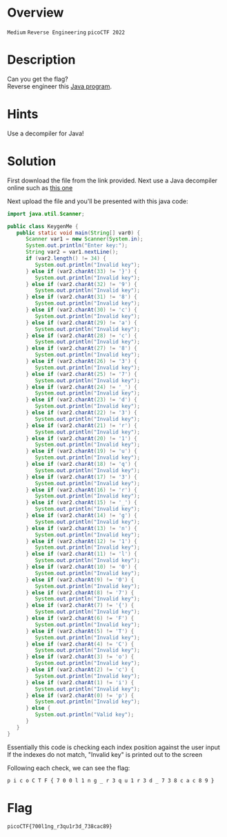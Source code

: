 # Overview
`Medium` `Reverse Engineering` `picoCTF 2022`

# Description
Can you get the flag?  
Reverse engineer this [Java program](https://artifacts.picoctf.net/c/197/KeygenMe.class).

# Hints
Use a decompiler for Java!

# Solution
First download the file from the link provided. Next use a Java decompiler online such as [this one](https://www.decompiler.com/)

Next upload the file and you'll be presented with this java code:

```java
import java.util.Scanner;

public class KeygenMe {
   public static void main(String[] var0) {
      Scanner var1 = new Scanner(System.in);
      System.out.println("Enter key:");
      String var2 = var1.nextLine();
      if (var2.length() != 34) {
         System.out.println("Invalid key");
      } else if (var2.charAt(33) != '}') {
         System.out.println("Invalid key");
      } else if (var2.charAt(32) != '9') {
         System.out.println("Invalid key");
      } else if (var2.charAt(31) != '8') {
         System.out.println("Invalid key");
      } else if (var2.charAt(30) != 'c') {
         System.out.println("Invalid key");
      } else if (var2.charAt(29) != 'a') {
         System.out.println("Invalid key");
      } else if (var2.charAt(28) != 'c') {
         System.out.println("Invalid key");
      } else if (var2.charAt(27) != '8') {
         System.out.println("Invalid key");
      } else if (var2.charAt(26) != '3') {
         System.out.println("Invalid key");
      } else if (var2.charAt(25) != '7') {
         System.out.println("Invalid key");
      } else if (var2.charAt(24) != '_') {
         System.out.println("Invalid key");
      } else if (var2.charAt(23) != 'd') {
         System.out.println("Invalid key");
      } else if (var2.charAt(22) != '3') {
         System.out.println("Invalid key");
      } else if (var2.charAt(21) != 'r') {
         System.out.println("Invalid key");
      } else if (var2.charAt(20) != '1') {
         System.out.println("Invalid key");
      } else if (var2.charAt(19) != 'u') {
         System.out.println("Invalid key");
      } else if (var2.charAt(18) != 'q') {
         System.out.println("Invalid key");
      } else if (var2.charAt(17) != '3') {
         System.out.println("Invalid key");
      } else if (var2.charAt(16) != 'r') {
         System.out.println("Invalid key");
      } else if (var2.charAt(15) != '_') {
         System.out.println("Invalid key");
      } else if (var2.charAt(14) != 'g') {
         System.out.println("Invalid key");
      } else if (var2.charAt(13) != 'n') {
         System.out.println("Invalid key");
      } else if (var2.charAt(12) != '1') {
         System.out.println("Invalid key");
      } else if (var2.charAt(11) != 'l') {
         System.out.println("Invalid key");
      } else if (var2.charAt(10) != '0') {
         System.out.println("Invalid key");
      } else if (var2.charAt(9) != '0') {
         System.out.println("Invalid key");
      } else if (var2.charAt(8) != '7') {
         System.out.println("Invalid key");
      } else if (var2.charAt(7) != '{') {
         System.out.println("Invalid key");
      } else if (var2.charAt(6) != 'F') {
         System.out.println("Invalid key");
      } else if (var2.charAt(5) != 'T') {
         System.out.println("Invalid key");
      } else if (var2.charAt(4) != 'C') {
         System.out.println("Invalid key");
      } else if (var2.charAt(3) != 'o') {
         System.out.println("Invalid key");
      } else if (var2.charAt(2) != 'c') {
         System.out.println("Invalid key");
      } else if (var2.charAt(1) != 'i') {
         System.out.println("Invalid key");
      } else if (var2.charAt(0) != 'p') {
         System.out.println("Invalid key");
      } else {
         System.out.println("Valid key");
      }
   }
}
```

Essentially this code is checking each index position against the user input   
If the indexes do not match, "Invalid key" is printed out to the screen

Following each check, we can see the flag:

`p i c o C T F { 7 0 0 l 1 n g _ r 3 q u 1 r 3 d _ 7 3 8 c a c 8 9 }`

# Flag
`picoCTF{700l1ng_r3qu1r3d_738cac89}`
